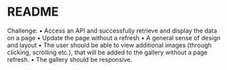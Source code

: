 # README

Challenge:
• Access an API and successfully retrieve and display the data on a page
• Update the page without a refresh
• A general sense of design and layout
• The user should be able to view additional images (through clicking, scrolling etc.), that will be added to the gallery without a page refresh. 
• The gallery should be responsive. 